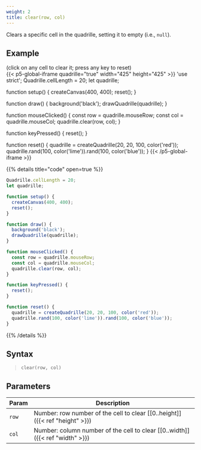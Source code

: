 ```yaml
---
weight: 2
title: clear(row, col)
---
```


Clears a specific cell in the quadrille, setting it to empty (i.e., `null`).

## Example

(click on any cell to clear it; press any key to reset)\
{{< p5-global-iframe quadrille="true" width="425" height="425" >}}
'use strict';
Quadrille.cellLength = 20;
let quadrille;

function setup() {
  createCanvas(400, 400);
  reset();
}

function draw() {
  background('black');
  drawQuadrille(quadrille);
}

function mouseClicked() {
  const row = quadrille.mouseRow;
  const col = quadrille.mouseCol;
  quadrille.clear(row, col);
}

function keyPressed() {
  reset();
}

function reset() {
  quadrille = createQuadrille(20, 20, 100, color('red'));
  quadrille.rand(100, color('lime')).rand(100, color('blue'));
}
{{< /p5-global-iframe >}}

{{% details title="code" open=true %}}
```js
Quadrille.cellLength = 20;
let quadrille;

function setup() {
  createCanvas(400, 400);
  reset();
}

function draw() {
  background('black');
  drawQuadrille(quadrille);
}

function mouseClicked() {
  const row = quadrille.mouseRow;
  const col = quadrille.mouseCol;
  quadrille.clear(row, col);
}

function keyPressed() {
  reset();
}

function reset() {
  quadrille = createQuadrille(20, 20, 100, color('red'));
  quadrille.rand(100, color('lime')).rand(100, color('blue'));
}
```
{{% /details %}}

## Syntax

> `clear(row, col)`

## Parameters

| Param     | Description                                                                    |
|-----------|--------------------------------------------------------------------------------|
| `row`     | Number: row number of the cell to clear [\[0..height\]]({{< ref "height" >}})  |
| `col`     | Number: column number of the cell to clear [\[0..width\]]({{< ref "width" >}}) |